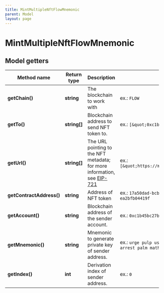 ```yaml
---
title: MintMultipleNftFlowMnemonic
parent: Model
layout: page
---
```


# MintMultipleNftFlowMnemonic

## Model getters

Method name | Return type | Description | Notes
------------ | ------------- | ------------- | -------------
**getChain()** | **string** | The blockchain to work with | ex.: `FLOW`
**getTo()** | **string[]** | Blockchain address to send NFT token to. | ex.: `[&quot;0xc1b45bc27b9c61c3&quot;]`
**getUrl()** | **string[]** | The URL pointing to the NFT metadata; for more information, see <a href="https://eips.ethereum.org/EIPS/eip-721#specification" target="_blank">EIP-721</a> | ex.: `[&quot;https://my_token_data.com&quot;]`
**getContractAddress()** | **string** | Address of NFT token | ex.: `17a50dad-bcb1-4f3d-ae2c-ea2bfb04419f`
**getAccount()** | **string** | Blockchain address of the sender account. | ex.: `0xc1b45bc27b9c61c3`
**getMnemonic()** | **string** | Mnemonic to generate private key of sender address. | ex.: `urge pulp usage sister evidence arrest palm math please chief egg abuse`
**getIndex()** | **int** | Derivation index of sender address. | ex.: `0`

